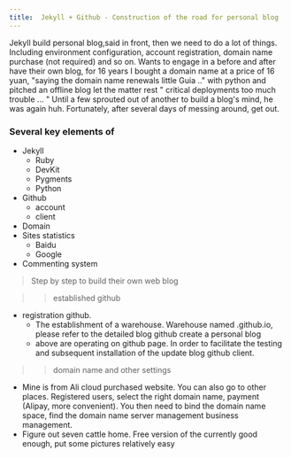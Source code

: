 ```yaml
---
title:  Jekyll + Github - Construction of the road for personal blog
---
```

Jekyll build personal blog,said in front, then we need to do a lot of things. Including environment configuration, account registration, domain name purchase (not required) and so on. Wants to engage in a before and after have their own blog, for 16 years I bought a domain name at a price of 16 yuan, "saying the domain name renewals little Guia .." with python and pitched an offline blog let the matter rest " critical deployments too much trouble ... " Until a few sprouted out of another to build a blog's mind, he was again huh. Fortunately, after several days of messing around, get out.
### Several key elements of
- Jekyll
   - Ruby
   - DevKit
   - Pygments
   - Python
- Github
   - account
   - client
- Domain
- Sites statistics
   - Baidu
   - Google
- Commenting system

> Step by step to build their own web blog

>> established github
- registration github.
    - The establishment of a warehouse. Warehouse named <user name> .github.io, please refer to the detailed blog github create a personal blog 
   - above are operating on github page. In order to facilitate the testing and subsequent installation of the update blog github client.

>> domain name and other settings
  - Mine is from Ali cloud purchased website. You can also go to other places. Registered users, select the right domain name, payment (Alipay, more convenient). You then need to bind the domain name space, find the domain name server management business management.
  - Figure out seven cattle home. Free version of the currently good enough, put some pictures relatively easy
